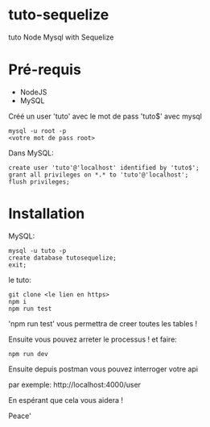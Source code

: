 # tuto-sequelize
tuto Node Mysql with Sequelize

# Pré-requis
  - NodeJS
  - MySQL

Créé un user 'tuto' avec le mot de pass 'tuto$' avec mysql
```
mysql -u root -p
<votre mot de pass root>
```
Dans MySQL:
```
create user 'tuto'@'localhost' identified by 'tuto$';
grant all privileges on *.* to 'tuto'@'localhost';
flush privileges;
```

# Installation

MySQL:
```
mysql -u tuto -p
create database tutosequelize;
exit;
```

le tuto:
```
git clone <le lien en https>
npm i
npm run test
```

'npm run test' vous permettra de creer toutes les tables !

Ensuite vous pouvez arreter le processus !
et faire:
```
npm run dev
```

Ensuite depuis postman vous pouvez interroger votre api

par exemple:
http://localhost:4000/user

En espérant que cela vous aidera !

Peace'